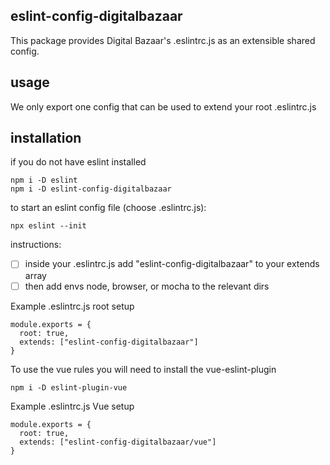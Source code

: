 ## eslint-config-digitalbazaar

This package provides Digital Bazaar's .eslintrc.js as an extensible shared config.


## usage
We only export one config that can be used to extend your root .eslintrc.js


## installation

if you do not have eslint installed
```
npm i -D eslint
npm i -D eslint-config-digitalbazaar
```

to start an eslint config file (choose .eslintrc.js):
```
npx eslint --init
```

instructions:
- [ ] inside your .eslintrc.js add "eslint-config-digitalbazaar" to your extends array
- [ ] then add envs node, browser, or mocha to the relevant dirs

Example .eslintrc.js root setup
```
module.exports = {
  root: true,
  extends: ["eslint-config-digitalbazaar"]
}
```

To use the vue rules you will need to install the vue-eslint-plugin
```
npm i -D eslint-plugin-vue
```
Example .eslintrc.js Vue setup

```
module.exports = {
  root: true,
  extends: ["eslint-config-digitalbazaar/vue"]
}
```

